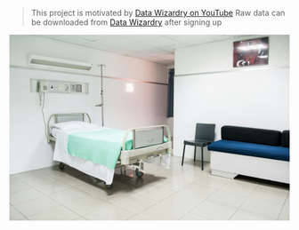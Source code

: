 >This project is motivated by [Data Wizardry on YouTube](https://www.youtube.com/watch?v=6YwwHfxAfZI&list=PLGjBYLuhsuwdmh_gnMs_56t22P8L2vW72&index=2)
>Raw data can be downloaded from [Data Wizardry](https://datawizardry.academy/hcahps-patient-satisfaction-dashboard/) after signing up

![](hospital.jpg)
